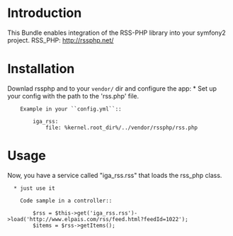 Introduction
============

This Bundle enables integration of the RSS-PHP library into your symfony2 project.
RSS_PHP: http://rssphp.net/


Installation
============

Downlad rssphp and to your ``vendor/`` dir and configure the app:
      * Set up your config with the path to the 'rss.php' file.

        Example in your ``config.yml``::

            iga_rss:
                file: %kernel.root_dir%/../vendor/rssphp/rss.php
       



Usage
============

Now, you have a service called "iga_rss.rss" that loads the rss_php class.

      * just use it

        Code sample in a controller::

            $rss = $this->get('iga_rss.rss')->load('http://www.elpais.com/rss/feed.html?feedId=1022');
            $items = $rss->getItems();
       

